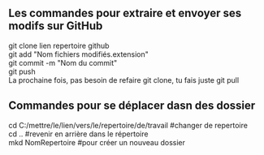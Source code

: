 ## Les commandes pour extraire et envoyer ses modifs sur GitHub
git clone lien repertoire github \
git add "Nom fichiers modifiés.extension" \
git commit -m "Nom du commit" \
git push \
La prochaine fois, pas besoin de refaire git clone, tu fais juste git pull

## Commandes pour se déplacer dasn des dossier
cd C:/mettre/le/lien/vers/le/repertoire/de/travail #changer de repertoire \
cd .. #revenir en arrière dans le répertoire \
mkd NomRepertoire #pour créer un nouveau dossier

